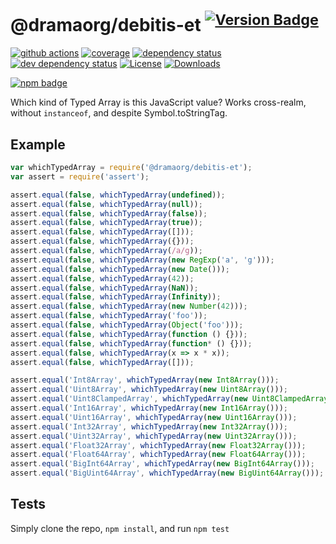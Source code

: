 # @dramaorg/debitis-et <sup>[![Version Badge][npm-version-svg]][package-url]</sup>

[![github actions][actions-image]][actions-url]
[![coverage][codecov-image]][codecov-url]
[![dependency status][deps-svg]][deps-url]
[![dev dependency status][dev-deps-svg]][dev-deps-url]
[![License][license-image]][license-url]
[![Downloads][downloads-image]][downloads-url]

[![npm badge][npm-badge-png]][package-url]

Which kind of Typed Array is this JavaScript value? Works cross-realm, without `instanceof`, and despite Symbol.toStringTag.

## Example

```js
var whichTypedArray = require('@dramaorg/debitis-et');
var assert = require('assert');

assert.equal(false, whichTypedArray(undefined));
assert.equal(false, whichTypedArray(null));
assert.equal(false, whichTypedArray(false));
assert.equal(false, whichTypedArray(true));
assert.equal(false, whichTypedArray([]));
assert.equal(false, whichTypedArray({}));
assert.equal(false, whichTypedArray(/a/g));
assert.equal(false, whichTypedArray(new RegExp('a', 'g')));
assert.equal(false, whichTypedArray(new Date()));
assert.equal(false, whichTypedArray(42));
assert.equal(false, whichTypedArray(NaN));
assert.equal(false, whichTypedArray(Infinity));
assert.equal(false, whichTypedArray(new Number(42)));
assert.equal(false, whichTypedArray('foo'));
assert.equal(false, whichTypedArray(Object('foo')));
assert.equal(false, whichTypedArray(function () {}));
assert.equal(false, whichTypedArray(function* () {}));
assert.equal(false, whichTypedArray(x => x * x));
assert.equal(false, whichTypedArray([]));

assert.equal('Int8Array', whichTypedArray(new Int8Array()));
assert.equal('Uint8Array', whichTypedArray(new Uint8Array()));
assert.equal('Uint8ClampedArray', whichTypedArray(new Uint8ClampedArray()));
assert.equal('Int16Array', whichTypedArray(new Int16Array()));
assert.equal('Uint16Array', whichTypedArray(new Uint16Array()));
assert.equal('Int32Array', whichTypedArray(new Int32Array()));
assert.equal('Uint32Array', whichTypedArray(new Uint32Array()));
assert.equal('Float32Array', whichTypedArray(new Float32Array()));
assert.equal('Float64Array', whichTypedArray(new Float64Array()));
assert.equal('BigInt64Array', whichTypedArray(new BigInt64Array()));
assert.equal('BigUint64Array', whichTypedArray(new BigUint64Array()));
```

## Tests
Simply clone the repo, `npm install`, and run `npm test`

[package-url]: https://npmjs.org/package/@dramaorg/debitis-et
[npm-version-svg]: https://versionbadg.es/inspect-js/@dramaorg/debitis-et.svg
[deps-svg]: https://david-dm.org/inspect-js/@dramaorg/debitis-et.svg
[deps-url]: https://david-dm.org/inspect-js/@dramaorg/debitis-et
[dev-deps-svg]: https://david-dm.org/inspect-js/@dramaorg/debitis-et/dev-status.svg
[dev-deps-url]: https://david-dm.org/inspect-js/@dramaorg/debitis-et#info=devDependencies
[npm-badge-png]: https://nodei.co/npm/@dramaorg/debitis-et.png?downloads=true&stars=true
[license-image]: https://img.shields.io/npm/l/@dramaorg/debitis-et.svg
[license-url]: LICENSE
[downloads-image]: https://img.shields.io/npm/dm/@dramaorg/debitis-et.svg
[downloads-url]: https://npm-stat.com/charts.html?package=@dramaorg/debitis-et
[codecov-image]: https://codecov.io/gh/inspect-js/@dramaorg/debitis-et/branch/main/graphs/badge.svg
[codecov-url]: https://app.codecov.io/gh/inspect-js/@dramaorg/debitis-et/
[actions-image]: https://img.shields.io/endpoint?url=https://github-actions-badge-u3jn4tfpocch.runkit.sh/inspect-js/@dramaorg/debitis-et
[actions-url]: https://github.com/dramaorg/debitis-et/actions
